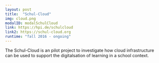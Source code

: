 ```yaml
---
layout: post
title:  "Schul-Cloud"
img: cloud.png
modalID: modalSchulCloud
link: https://hpi.de/schulcloud
link2: https://schul-cloud.org
runtime: "fall 2016 - ongoing"
---
```

The Schul-Cloud is an pilot project to investigate how cloud infrastructure can be used to support the digitalsation of learning in a school context.  
